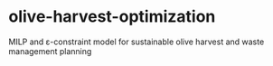 # olive-harvest-optimization
MILP and ε-constraint model for sustainable olive harvest and waste management planning
